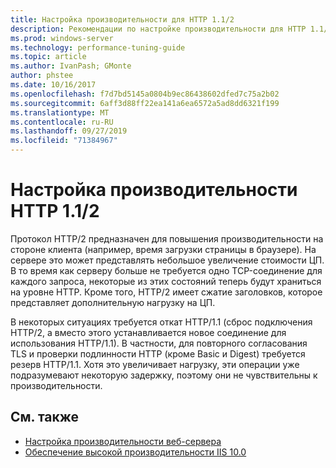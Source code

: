 ```yaml
---
title: Настройка производительности для HTTP 1.1/2
description: Рекомендации по настройке производительности для HTTP 1.1/2
ms.prod: windows-server
ms.technology: performance-tuning-guide
ms.topic: article
ms.author: IvanPash; GMonte
author: phstee
ms.date: 10/16/2017
ms.openlocfilehash: f7d7bd5145a0804b9ec86438602dfed7c75a2b02
ms.sourcegitcommit: 6aff3d88ff22ea141a6ea6572a5ad8dd6321f199
ms.translationtype: MT
ms.contentlocale: ru-RU
ms.lasthandoff: 09/27/2019
ms.locfileid: "71384967"
---
```

# <a name="performance-tuning-http-112"></a>Настройка производительности HTTP 1.1/2

Протокол HTTP/2 предназначен для повышения производительности на стороне клиента (например, время загрузки страницы в браузере). На сервере это может представлять небольшое увеличение стоимости ЦП. В то время как серверу больше не требуется одно TCP-соединение для каждого запроса, некоторые из этих состояний теперь будут храниться на уровне HTTP. Кроме того, HTTP/2 имеет сжатие заголовков, которое представляет дополнительную нагрузку на ЦП.

В некоторых ситуациях требуется откат HTTP/1.1 (сброс подключения HTTP/2, а вместо этого устанавливается новое соединение для использования HTTP/1.1). В частности, для повторного согласования TLS и проверки подлинности HTTP (кроме Basic и Digest) требуется резерв HTTP/1.1. Хотя это увеличивает нагрузку, эти операции уже подразумевают некоторую задержку, поэтому они не чувствительны к производительности.

## <a name="see-also"></a>См. также
- [Настройка производительности веб-сервера](index.md) 
- [Обеспечение высокой производительности IIS 10.0](tuning-iis-10.md)